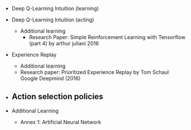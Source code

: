 - Deep Q-Learning Intuition (learning)
  
- Deep Q-Learning Intuition (acting)

  - Additional learning
    - Research Paper: Simple Reinforcement Learning with Tensorflow (part 4) by arthur juliani 2016
      
- Experience Replay
    - Additional learning
    - Research paper: Prioritized Experience Replay by Tom Schaul Google Deepmind (2016)
      
- Action selection policies
    - 
- Additional Learning
    - Annex 1: Artificial Neural Network 
